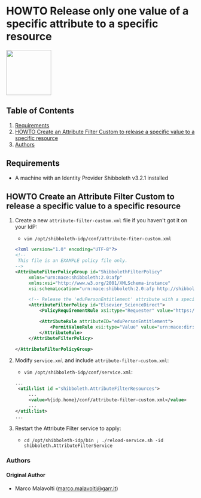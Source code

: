 # HOWTO Release only one value of a specific attribute to a specific resource

<img width="120px" src="https://wiki.idem.garr.it/IDEM_Approved.png" />

## Table of Contents

1. [Requirements](#requirements)
2. [HOWTO Create an Attribute Filter Custom to release a specific value to a specific resource](#HOWTO-create-an-attribute-filter-custom-to-release-a-specific-value-to-a-specific-resource)
3. [Authors](#authors)

## Requirements

* A machine with an Identity Provider Shibboleth v3.2.1 installed

## HOWTO Create an Attribute Filter Custom to release a specific value to a specific resource

1. Create a new ```attribute-filter-custom.xml``` file if you haven't got it on your IdP:

   * `vim /opt/shibboleth-idp/conf/attribute-fiter-custom.xml`

   ```xml
   <?xml version="1.0" encoding="UTF-8"?>
   <!--
    This file is an EXAMPLE policy file only.
   -->
   <AttributeFilterPolicyGroup id="ShibbolethFilterPolicy"
        xmlns="urn:mace:shibboleth:2.0:afp"
        xmlns:xsi="http://www.w3.org/2001/XMLSchema-instance"
        xsi:schemaLocation="urn:mace:shibboleth:2.0:afp http://shibboleth.net/schema/idp/shibboleth-afp.xsd">

        <!-- Release the 'eduPersonEntitlement' attribute with a specific value to Elsevier ScienceDirect SP(identified by its entityID) -->
        <AttributeFilterPolicy id="Elsevier_ScienceDirect">
            <PolicyRequirementRule xsi:type="Requester" value="https://sdauth.sciencedirect.com/" />

            <AttributeRule attributeID="eduPersonEntitlement">
                <PermitValueRule xsi:type="Value" value="urn:mace:dir:entitlement:common-lib-terms" ignoreCase="true" />
            </AttributeRule>
        </AttributeFilterPolicy>

   </AttributeFilterPolicyGroup>
   ```

2. Modify `service.xml` and include `attribute-filter-custom.xml`:

   * `vim /opt/shibboleth-idp/conf/service.xml`:
   
   ```xml
   ...
    <util:list id ="shibboleth.AttributeFilterResources">
        ...
        <value>%{idp.home}/conf/attribute-filter-custom.xml</value>
        ...
   </util:list>
   ...
   ```

3. Restart the Attribute Filter service to apply:

   * `cd /opt/shibboleth-idp/bin ; ./reload-service.sh -id shibboleth.AttributeFilterService`

### Authors

#### Original Author

 * Marco Malavolti (marco.malavolti@garr.it)
